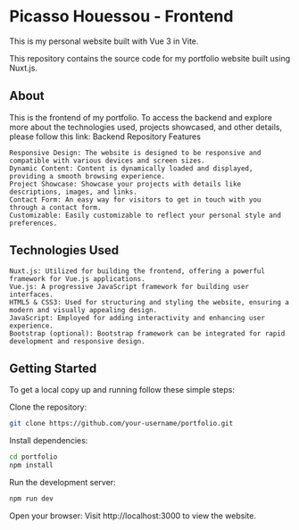 # Picasso Houessou - Frontend

This is my personal website built with Vue 3 in Vite.

This repository contains the source code for my portfolio website built using Nuxt.js.

## About

This is the frontend of my portfolio. To access the backend and explore more about the technologies used, projects showcased, and other details, please follow this link: Backend Repository
Features

    Responsive Design: The website is designed to be responsive and compatible with various devices and screen sizes.
    Dynamic Content: Content is dynamically loaded and displayed, providing a smooth browsing experience.
    Project Showcase: Showcase your projects with details like descriptions, images, and links.
    Contact Form: An easy way for visitors to get in touch with you through a contact form.
    Customizable: Easily customizable to reflect your personal style and preferences.

## Technologies Used

    Nuxt.js: Utilized for building the frontend, offering a powerful framework for Vue.js applications.
    Vue.js: A progressive JavaScript framework for building user interfaces.
    HTML5 & CSS3: Used for structuring and styling the website, ensuring a modern and visually appealing design.
    JavaScript: Employed for adding interactivity and enhancing user experience.
    Bootstrap (optional): Bootstrap framework can be integrated for rapid development and responsive design.

## Getting Started

To get a local copy up and running follow these simple steps:

Clone the repository:

``` bash
git clone https://github.com/your-username/portfolio.git
```
Install dependencies:

```bash
cd portfolio
npm install
```

Run the development server:

```bash
npm run dev
```

Open your browser:
Visit http://localhost:3000 to view the website.